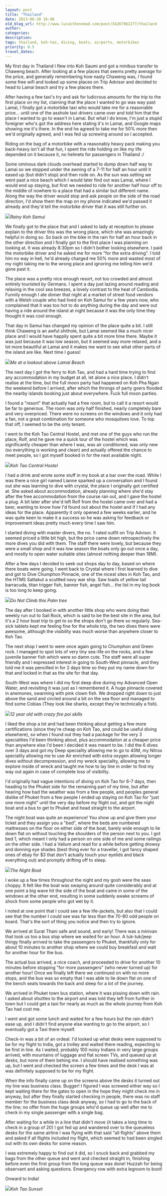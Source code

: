 ```yaml
---
layout: post
title: "Thailand"
date: 2013-06-30 16:48
old_blog_url: http://www.lucasthenomad.com/post/54267962277/thailand
author: 
categories: 
description: 
tags: thailand, koh-tao, diving, boats, airports, motorbikes
priority: 0.5
travel_dates: 
---
```


My first day in Thailand I flew into Koh Saumi and got a minibus transfer to Chaweng beach. After looking at a few places that seems pretty average for the price, and generally remembering how nasty Chaweng was, I found some free wifi and looked up some places on Trip Advisor and decided to head to Lamai beach and try a few places there.

After having a few taxi's try and ask for ludicrous amounts for the trip to the first place on my list, claiming that the place I wanted to go was way past Lamai, I finally got a motorbike taxi who would take me for a reasonable price... until one of the asshole taxi drivers came over and told him that the place I wanted to go to wasn't in Lamai. But what I do know, I'm just a stupid foreigner who's got the address here stating it's in Lamai, and Google maps showing me it's there. In the end he agreed to take me for 50% more then we'd originally agreed, and I was fed up screwing around so I accepted.

<!-- more -->

Riding on the bag of a motorbike with a reasonably heavy pack making you back-heavy isn't all that fun, I spent the ride holding on like my life depended on it because it, no helmets for passengers in Thailand :/

Some ominous dark clouds overhead started to dump down half way to Lamai so we stopped under the awning of a 7-11 for half an hour until it eased up (but didn't stop) and then rode on. As the sun was setting we went past a nice beach which I would later find out was Lamai, where I would end up staying, but first we needed to ride for another half hour off to the middle of nowhere to a place that had a similar but different name. Along the way the driver would stop and ask people on the side of the road direction, I'd show them the map on my phone indicated we'd passed it already and they'd tell the motorbike driver that it was still further on.

<p class="flickr-image-container"><span class="polaroid"><img src="http://media.tumblr.com/432b7918eb3f5068412e504f32388f42/tumblr_inline_mp7sx6xLtN1qz4rgp.jpg" /><em>Rainy Koh Samui</em></span></p>

We finally got to the place that and I asked to lady at reception to please explain to the driver this was the wrong place, which she was amazingly helpful in doing so. So back on the bike in the rain for half an hour back in the other direction and I finally got to the first place I was planning on looking at. It was already 8:30pm so I didn't bother looking elsewhere. I paid the motorbike driver and he asked me for more "for the extra driving". I told him no way in hell, he'd already charged me 50% more and wasted most of my night taking me to the wrong place and ignoring me telling him we'd gone past it.

The place was a pretty nice enough resort, not too crowded and almost entirely touristed by Germans. I spent a day just lazing around reading and relaxing in the cool sea breezes, a lovely contrast to the heat of Cambodia. Funnily enough I ate dinner that night at a market of street food vendors with a Welsh couple who had lived on Koh Samui for a few years now, who complained that it was too hot to do anything during the day and were out having a ride around the island at night because it was the only time they thought it was cool enough.

That day in Samui has changed my opinion of the place quite a bit. I still think Chaweng is an awful shithole, but Lamai seemed like a much nicer place and I would have happily spent quite a bit more time there. Maybe it was just because it was low season, but it seemed way more relaxed, and a lot more beautiful at Lamai and it makes me want to see what other parts of the island are like. Next time I guess!

<p class="flickr-image-container"><span class="polaroid"><img src="http://media.tumblr.com/5cd8dc6100b3387093113618abd4ac3b/tumblr_inline_mp7src6bUq1qz4rgp.jpg" /><em>Me at a lookout above Lamai Beach</em></span></p>

The next day I got the ferry to Koh Tao, and had a hard time trying to find any accommodation in my budget at all, let alone a nice place. I didn't realise at the time, but the full moon party had happened on Koh Pha Ngan the weekend before I arrived, after which the throngs of party goers flooded the nearby islands booking just about everywhere. Fuck full moon parties.

I found a "resort" that actually had a free room, but to call it a resort would be far to generous. The room was only half finished, nearly completely bare and very overpriced. There were no screens on the windows and it only had a fan, not a great combination for someone who mosquitoes love. To top that off, I seemed to be the only tenant.

I went to the Koh Tao Central Hostel, and met one of the guys who run the place, Rolf, and he gave me a quick tour of the hostel which was significantly cheaper than where I was, was air conditioned, was only new (so everything is working and clean) and actually offered the chance to meet people, so I got myself booked in for the next available night.

<p class="flickr-image-container"><span class="polaroid"><img src="http://media.tumblr.com/dd3a72a70ec8e073ad57a6c638b4f264/tumblr_inline_mp7sqhbuRQ1qz4rgp.jpg" /><em>Koh Tao Central Hostel</em></span></p>

I had a drink and wrote some stuff in my book at a bar over the road. While I was there a nice girl named Lianne sparked up a conversation and I found out she was learning to dive with crystal, the place I originally got certified at. She asked about accommodation, already planning where she'd stay after the free accommodation from the course ran out, and I gave the hostel a plug. A bit later after she'd left Rolf from the hostel came over and had a beer, wanting to know how I'd found out about the hostel and if I had any ideas for the place. Apparently it only opened a few weeks earlier, and he was quite keen to make it a success so he was asking for feedback or improvement ideas pretty much every time I saw him.

I started diving with master divers, the no. 1 rated outfit on Trip Advisor. It seemed priced a little bit high, but the price came down retrospectively the more dives you did with them. The staff there were lovely, but because they were a small shop and it was low season the boats only go out once a day, and mostly to open water suitable sites (almost nothing deeper than 18M).

After a few days I decided to seek out shops day to day, based on where there boats were going. I went back to Crystal where I first learned to dive and got to Dive Chumphon Pinnacle, one of the nicest sites in Koh Tao, and the HTMS Sattakut a scuttled navy war ship. Saw loads of yellow tail barracuda, titan trigger fish, banner fish, angel fish... the list in my log book is too long to keep going.

<p class="flickr-image-container"><span class="polaroid"><img src="http://media.tumblr.com/2455213b574ac25a9557f0524f6ad7eb/tumblr_inline_mp7srrvC5K1qz4rgp.jpg" /><em>Do Not Climb this Palm tree</em></span></p>

The day after I booked in with another little shop who were doing their weekly run out to Sail Rock, which is said to be the best site in the area, but it's a 2 hour boat trip to get to so the shops don't go there so regularly. Sea-sick tablets kept me feeling fine for the whole trip, the two dives there were awesome, although the visibility was much worse than anywhere closer to Koh Tao.

The next shop I went to were once again going to Chumphon and Green rock. I managed to spot lots of very tiny sea-life on the rocks, and a few juvenile banner fish which were so damn cute. The staff were all super friendly and I expressed interest in going to South-West pinnacle, and they told me it was pencilled in for 2 days time so they put my name down for that and locked in that as the site for that day.

South-West was where I did my first deep dive during my Advanced Open Water, and revisiting it was just as I remembered it. A huge pinnacle covered in anemones, swarming with pink clown fish. We dropped right down to just above the sand and circled around a bit on the sea floor and managed to find some Cobias (They look like sharks, except they're technically a fish).

<p class="flickr-image-container"><span class="polaroid"><img src="http://media.tumblr.com/accf41a869fbba77f6f09d15dddcf6d7/tumblr_inline_mp7sqct2ob1qz4rgp.jpg" /><em>12 year old with crazy fire poi skills</em></span></p>

I liked the shop a lot and had been thinking about getting a few more certifications (since they're cheap on Koh Tao, and could be useful diving elsewhere), so when I found out they had a package for the very 3 specialities I'd been thinking about, plus accommodation at a cheaper price than anywhere else I'd been I decided it was meant to be. I did the 6 dives over 3 days and got my Deep speciality allowing me to go to 40M, my Nitrox speciality allowing me to use Air enriched with extra oxygen allowing longer dives without decompression, and my wreck speciality, allowing me to explore inside of wreck and taught me how to lay line in order to find my way out again in case of complete loss of visibility.

I'd originally had vague intentions of diving on Koh Tao for 6-7 days, then heading to the Phuket side for the remaining part of my time, but after hearing how bad the weather was from a few people, and peoples general dislike of Phuket from a few people I ended up staying on Koh Tao for "just one more night" until the very day before my flight out, and got the night boat and a bus to get to Phuket and head straight to the airport.

The night boat was quite an experience! You show up and give them your ticket and they assign you a "bed", where the beds are numbered mattresses on the floor on either side of the boat, barely wide enough to lie down flat on without touching the shoulders of the person next to you. I got bed 1, which meant I only had a person on one side of me and some railings on the other side. I had a Valium and read for a while before getting drowsy and donning eye shades (best thing ever for a traveller, I got fancy shaped ones of ebay for $3 that don't actually touch your eyelids and black everything out) and promptly drifting off to sleep.

<p class="flickr-image-container"><span class="polaroid"><img src="http://media.tumblr.com/453c5ec287a93f35c05636633231b796/tumblr_inline_mp7srjvVsa1qz4rgp.jpg" /><em>The Night Boat</em></span></p>

I woke up a few times throughout the night and my gosh were the seas choppy. It felt like the boat was swaying around quite considerably and at one point a big wave hit the side of the boat and came in some of the windows at the other end, resulting in some suddenly awake screams of shock from some people who got wet by it.

I noted at one point that I could see a few life-jackets, but also that I could see that the number I could see was far less than the 70-80 odd people on board. That's the sort of thing you notice and then try to ignore.

We arrived at Surat Thani safe and sound, and early! There was a minivan that took us too a bus stop where we waited for an hour. A tuk-tuk/jeep thingy finally arrived to take the passengers to Phuket, thankfully only for about 10 minutes to another shop where we could buy breakfast and wait for another hour for the bus.

The actual bus arrived, a nice coach, and proceeded to drive for another 10 minutes before stopping "for more passengers" (who never turned up) for another hour! Once we finally left there we continued on with no more stops, and the bus was so empty that I was able to lie down flat on one of the bench seats towards the back and sleep for a lot of the journey.

We arrived in Phuket town bus station, where it was pissing down with rain. I asked about shuttles to the airport and was told they left from further in town but I could get a taxi for nearly as much as the whole journey from Koh Tao had cost me.

I went and got some lunch and waited for a few hours but the rain didn't ease up, and I didn't find anyone else wanting to go to the airport, so I eventually got a Taxi there myself.

Check-in was a bit of an ordeal. I'd looked up what desks were supposed to be for my flight to India, got a trolley and waited there reading, expecting to be first in line. As I waited, probably 100 noisy Indians in very large groups arrived, with mountains of luggage and flat screen TVs, and queued up at desks, but none of them behing me. I should have realised something was up, but I went and checked the screen a few times and the desk I was at was definitely supposed to be for my flight.

When the info finally came up on the screens above the desks it turned out my line was business class. Bugger! I figured I was screwed either way so I kept waiting there for the gates to open in the hope they might check me in anyway, but after they finally started checking in people, there was no staff member for the business class desk anyway, so I had to go to the back of the line; no offer from the huge groups who'd queue up well after me to check in my single passenger with a single bag.

After waiting for a while in a line that didn't move (it takes a long time to check in a group of 20) I got fed up and wandered over to the queueless desks for the same airline I was flying with that said "all flights" above them and asked if all flights included my flight, which seemed to had been singled out with its own desks for some reason.

I was extremely happy to find out it did, so I snuck back and grabbed my bags from the other queue and went and checked straight in, finishing before even the first group from the long queue was done! Huzzah for being observant and asking questions. Emergency row with extra legroom to boot!

Onward to India!

<p class="flickr-image-container"><span class="polaroid"><img src="http://media.tumblr.com/cdfbc4ee7269cd3df4e96e428155bad7/tumblr_inline_mp7sqn6o9G1qz4rgp.jpg" /><em>Koh Tao Sunset</em></span></p>
